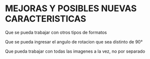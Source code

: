 # MEJORAS Y POSIBLES NUEVAS CARACTERISTICAS

Que se pueda trabajar con otros tipos de formatos

Que se pueda ingresar el angulo de rotacion que sea distinto de 90°

Que pueda trabajar con todas las imagenes a la vez, no por separado 
